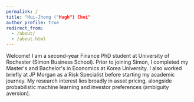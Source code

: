 ```yaml
---
permalink: /
title: "Hui-Jhong ("Hugh") Choi"
author_profile: true
redirect_from: 
  - /about/
  - /about.html
---
```


Welcome! I am a second-year Finance PhD student at University of Rochester (Simon Business School). Prior to joining Simon, I completed my Master's and Bachelor's in Economics at Korea University. I also worked briefly at JP Morgan as a Risk Specialist before starting my academic journey. My research interest lies broadly in asset pricing, alongside probabilistic machine learning and investor preferences (ambiguity aversion).
